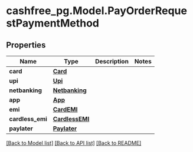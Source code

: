 # cashfree_pg.Model.PayOrderRequestPaymentMethod

## Properties

Name | Type | Description | Notes
------------ | ------------- | ------------- | -------------
**card** | [**Card**](Card.md) |  | 
**upi** | [**Upi**](Upi.md) |  | 
**netbanking** | [**Netbanking**](Netbanking.md) |  | 
**app** | [**App**](App.md) |  | 
**emi** | [**CardEMI**](CardEMI.md) |  | 
**cardless_emi** | [**CardlessEMI**](CardlessEMI.md) |  | 
**paylater** | [**Paylater**](Paylater.md) |  | 

[[Back to Model list]](../README.md#documentation-for-models) [[Back to API list]](../README.md#documentation-for-api-endpoints) [[Back to README]](../README.md)

